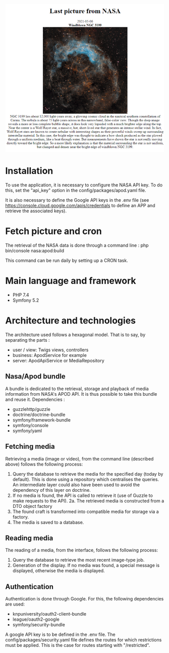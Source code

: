 ![Aperçu du rendu](screenshot.png)

# Installation

To use the application, it is necessary to configure the NASA API key. To do this, set the "api_key" option in the config/packages/apod.yaml file.

It is also necessary to define the Google API keys in the .env file (see https://console.cloud.google.com/apis/credentials to define an APP and retrieve the associated keys).

# Fetch picture and cron

The retrieval of the NASA data is done through a command line :
php bin/console nasa:apod:build

This command can be run daily by setting up a CRON task.

# Main language and framework

* PHP 7.4
* Symfony 5.2

# Architecture and technologies

The architecture used follows a hexagonal model. That is to say, by separating the parts :
- user / view: Twigs views, controllers
- business: ApodService for example
- server: ApodApiService or MediaRepository

## Nasa/Apod bundle
A bundle is dedicated to the retrieval, storage and playback of media information from NASA's APOD API.
It is thus possible to take this bundle and reuse it. 
Dependencies :
* guzzlehttp/guzzle
* doctrine/doctrine-bundle
* symfony/framework-bundle
* symfony/console
* symfony/yaml

## Fetching media

Retrieving a media (image or video), from the command line (described above) follows the following process:
1. Query the database to retrieve the media for the specified day (today by default). This is done using a repository which centralises the queries. An intermediate layer could also have been used to avoid the dependency of this layer on doctrine.
2. If no media is found, the API is called to retrieve it (use of Guzzle to make requests to the API).
2a. The retrieved media is constructed from a DTO object factory
3. The found craft is transformed into compatible media for storage via a factory.
4. The media is saved to a database.

## Reading media

The reading of a media, from the interface, follows the following process:
1. Query the database to retrieve the most recent image-type job.
2. Generation of the display. If no media was found, a special message is displayed, otherwise the media is displayed.

## Authentication
Authentication is done through Google.
For this, the following dependencies are used:
* knpuniversity/oauth2-client-bundle
* league/oauth2-google
* symfony/security-bundle

A google API key is to be defined in the .env file.
The config/packages/security.yaml file defines the routes for which restrictions must be applied. This is the case for routes starting with "/restricted".


